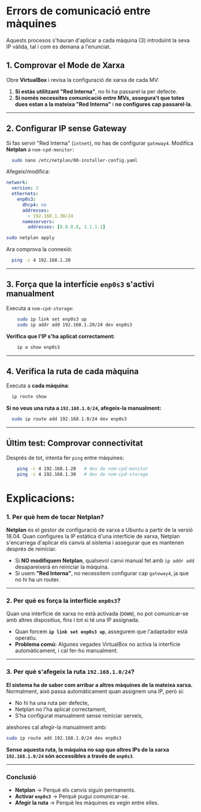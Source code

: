 # Errors de comunicació entre màquines
Aquests procesos s'hauran d'aplicar a cada màquina (3) introduïnt la seva IP vàlida, tal i com es demana a l'enunciat.

## **1️. Comprovar el Mode de Xarxa**
Obre **VirtualBox** i revisa la configuració de xarxa de cada MV:
1. **Si estàs utilitzant "Red Interna"**, no hi ha passarel·la per defecte.
3. **Si només necessites comunicació entre MVs, assegura't que totes dues estan a la mateixa "Red Interna"** i **no configures cap passarel·la**.

---

## **2️. Configurar IP sense Gateway**
Si fas servir "Red Interna" (`intnet`), no has de configurar `gateway4`. Modifica **Netplan** a `nom-cpd-monitor`:
```bash
  sudo nano /etc/netplan/00-installer-config.yaml
```
Afegeix/modifica:
```yaml
network:
  version: 2
  ethernets:
    enp0s3:
      dhcp4: no
      addresses:
        - 192.168.1.30/24
      nameservers:
        addresses: [8.8.8.8, 1.1.1.1]
```

```bash
sudo netplan apply
```
Ara comprova la connexió:
```bash
  ping -c 4 192.168.1.20
```

---

## **3. Força que la interfície `enp0s3` s'activi manualment**
Executa a `nom-cpd-storage`:
```bash
    sudo ip link set enp0s3 up  
    sudo ip addr add 192.168.1.20/24 dev enp0s3
```
**Verifica que l'IP s'ha aplicat correctament:**
```bash
    ip a show enp0s3
```

---


## **4. Verifica la ruta de cada màquina**
Executa a **cada màquina**:
```bash
  ip route show
```
**Si no veus una ruta a `192.168.1.0/24`, afegeix-la manualment:**
```bash
  sudo ip route add 192.168.1.0/24 dev enp0s3
```
---

## **Últim test: Comprovar connectivitat**
Després de tot, intenta fer `ping` entre màquines:
```bash
    ping -c 4 192.168.1.20   # des de nom-cpd-monitor
    ping -c 4 192.168.1.30   # des de nom-cpd-storage
```

# **Explicacions:**

### **1️. Per què hem de tocar Netplan?**
**Netplan** és el gestor de configuració de xarxa a Ubuntu a partir de la versió 18.04. Quan configures la IP estàtica d'una interfície de xarxa, Netplan s'encarrega d'aplicar els canvis al sistema i assegurar que es mantenen després de reiniciar.

- Si **NO modifiquem Netplan**, qualsevol canvi manual fet amb `ip addr add` desapareixerà en reiniciar la màquina.
- Si usem **"Red Interna"**, no necessitem configurar cap `gateway4`, ja que no hi ha un router.

---

### **2️. Per què es força la interfície `enp0s3`?**
Quan una interfície de xarxa no està activada (`DOWN`), no pot comunicar-se amb altres dispositius, fins i tot si té una IP assignada.

- Quan forcem **`ip link set enp0s3 up`**, assegurem que l'adaptador està operatiu.
- **Problema comú:** Algunes vegades VirtualBox no activa la interfície automàticament, i cal fer-ho manualment.

---

### **3️. Per què s'afegeix la ruta `192.168.1.0/24`?**
**El sistema ha de saber com arribar a altres màquines de la mateixa xarxa.** Normalment, això passa automàticament quan assignem una IP, però si:
- No hi ha una ruta per defecte,
- Netplan no l'ha aplicat correctament,
- S'ha configurat manualment sense reiniciar serveis,

aleshores cal afegir-la manualment amb:
```bash
sudo ip route add 192.168.1.0/24 dev enp0s3
```
**Sense aquesta ruta, la màquina no sap que altres IPs de la xarxa `192.168.1.0/24` són accessibles a través de `enp0s3`**.

---

### **Conclusió**
- **Netplan** → Perquè els canvis siguin permanents.
- **Activar `enp0s3`** → Perquè pugui comunicar-se.
- **Afegir la ruta** → Perquè les màquines es vegin entre elles.


